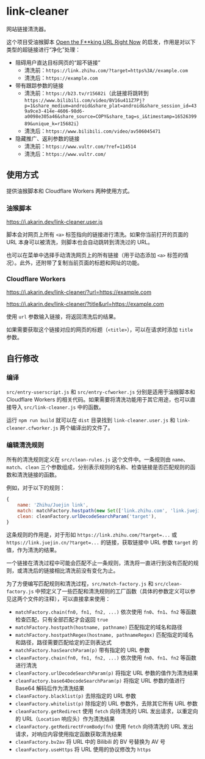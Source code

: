 # link-cleaner

网站链接清洗器。

这个项目受油猴脚本 [Open the F**king URL Right Now](https://greasyfork.org/zh-CN/scripts/412612) 的启发，作用是对以下类型的超链接进行“净化”处理：

* 阻碍用户直达目标网页的“超不链接”
    * 清洗前：`https://link.zhihu.com/?target=https%3A//example.com`
    * 清洗后：`https://example.com`
* 带有跟踪参数的链接
    * 清洗前：`https://b23.tv/r15682i`（此链接将跳转到 `https://www.bilibili.com/video/BV16u411Z7Pj?p=1&share_medium=android&share_plat=android&share_session_id=439a9ce3-414e-4606-98d6-a0098e305a46&share_source=COPY&share_tag=s_i&timestamp=1652639989&unique_k=r15682i`）
    * 清洗后：`https://www.bilibili.com/video/av506045471`
* 隐藏推广、返利参数的链接
    * 清洗前：`https://www.vultr.com/?ref=114514`
    * 清洗后：`https://www.vultr.com/`

## 使用方式

提供油猴脚本和 Cloudflare Workers 两种使用方式。

### 油猴脚本

https://i.akarin.dev/link-cleaner.user.js

脚本会对网页上所有 `<a>` 标签指向的链接进行清洗。如果你当前打开的页面的 URL 本身可以被清洗，则脚本也会自动跳转到清洗过的 URL。

也可以在菜单中选择手动清洗网页上的所有链接（用于动态添加 `<a>` 标签的情况）。此外，还附带了复制当前页面的标题和网址的功能。

### Cloudflare Workers

https://i.akarin.dev/link-cleaner/?url=https://example.com

https://i.akarin.dev/link-cleaner/?title&url=https://example.com

使用 `url` 参数输入链接，将返回清洗后的结果。

如果需要获取这个链接对应的网页的标题（`<title>`），可以在请求时添加 `title` 参数。

## 自行修改

### 编译

`src/entry-userscript.js` 和 `src/entry-cfworker.js` 分别是适用于油猴脚本和 Cloudflare Workers 的相关代码。如果需要将清洗功能用于其它用途，也可以直接导入 `src/link-cleaner.js` 中的函数。

运行 `npm run build` 就可以在 `dist` 目录找到 `link-cleaner.user.js` 和 `link-cleaner.cfworker.js` 两个编译出的文件了。

### 编辑清洗规则

所有的清洗规则定义在 `src/clean-rules.js` 这个文件中。一条规则由 `name`、`match`、`clean` 三个参数组成，分别表示规则的名称、检查链接是否匹配规则的函数和清洗链接的函数。

例如，对于以下的规则：

```js
{
    name: 'Zhihu/Juejin link',
    match: matchFactory.hostpath(new Set(['link.zhihu.com', 'link.juejin.cn']), '/'),
    clean: cleanFactory.urlDecodeSearchParam('target'),
}
```

这条规则的作用是，对于形如 `https://link.zhihu.com/?target=...` 或 `https://link.juejin.cn/?target=...` 的链接，获取链接中 URL 参数 `target` 的值，作为清洗的结果。

一个链接在清洗过程中可能会匹配不止一条规则，清洗将一直进行到没有匹配的规则，或清洗后的链接相比清洗前没有变化为止。

为了方便编写匹配规则和清洗过程，`src/match-factory.js` 和 `src/clean-factory.js` 中预定义了一些匹配和清洗规则的工厂函数（具体的参数定义可以参见这两个文件的注释），可以直接拿来使用：

* `matchFactory.chain(fn0, fn1, fn2, ...)` 依次使用 `fn0`、`fn1`、`fn2` 等函数检查匹配，只有全部匹配才会返回 `true`
* `matchFactory.hostpath(hostname, pathname)` 匹配指定的域名和路径
* `matchFactory.hostpathRegex(hostname, pathnameRegex)` 匹配指定的域名和路径，路径需要匹配给定的正则表达式
* `matchFactory.hasSearchParam(p)` 带有指定的 URL 参数
* `cleanFactory.chain(fn0, fn1, fn2, ...)` 依次使用 `fn0`、`fn1`、`fn2` 等函数进行清洗
* `cleanFactory.urlDecodeSearchParam(p)` 将指定 URL 参数的值作为清洗结果
* `cleanFactory.base64DecodeSearchParam(p)` 将指定 URL 参数的值进行 Base64 解码后作为清洗结果
* `cleanFactory.blacklist(p)` 去除指定的 URL 参数
* `cleanFactory.whitelist(p)` 除指定的 URL 参数外，去除其它所有 URL 参数
* `cleanFactory.getRedirect` 使用 `fetch` 向待清洗的 URL 发出请求，以重定向的 URL（`Location` 响应头）作为清洗结果
* `cleanFactory.getRedirectFromBody(fn)` 使用 `fetch` 向待清洗的 URL 发出请求，对响应内容使用指定函数获取清洗结果
* `cleanFactory.bv2av` 将 URL 中的 Bilibili 的 BV 号替换为 AV 号
* `cleanFactory.useHttps` 将 URL 使用的协议修改为 `https`

